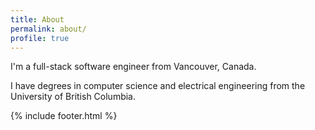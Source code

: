 ```yaml
---
title: About
permalink: about/
profile: true
---
```


I'm a full-stack software engineer from Vancouver, Canada.

I have degrees in computer science and electrical engineering from the University of British Columbia.

{% include footer.html %}
